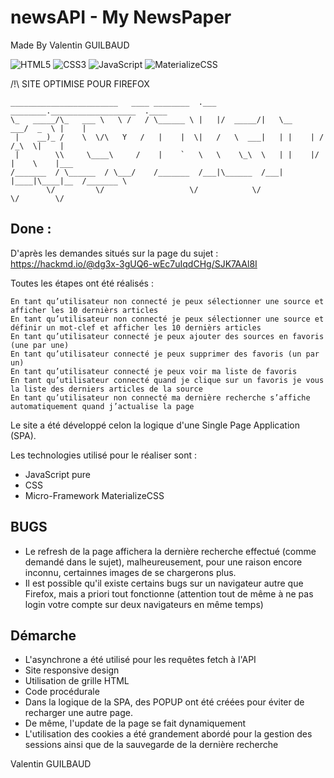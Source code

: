 # newsAPI - My NewsPaper

Made By Valentin GUILBAUD

![HTML5](https://img.shields.io/badge/HTML-5-orange)
![CSS3](https://img.shields.io/badge/CSS-3-blue)
![JavaScript](https://img.shields.io/badge/JavaScript-Natif-yellow)
![MaterializeCSS](https://img.shields.io/badge/MaterializeCSS-1.0.1-pink)


/!\ SITE OPTIMISE POUR FIREFOX

````
________________________   ____ ________  .___  ________.___________________  .____     
\_   _____/\_   ___ \   \ /   / \______ \ |   |/  _____/|   \__    ___/  _  \ |    |    
 |    __)_ /    \  \/\   Y   /   |    |  \|   /   \  ___|   | |    | /  /_\  \|    |    
 |        \\     \____\     /    |    `   \   \    \_\  \   | |    |/    |    \    |___ 
/_______  / \______  / \___/    /_______  /___|\______  /___| |____|\____|__  /_______ \
        \/         \/                   \/            \/                    \/        \/
````

## Done :

D'après les demandes situés sur la page du sujet :
https://hackmd.io/@dg3x-3gUQ6-wEc7uIqdCHg/SJK7AAl8I

Toutes les étapes ont été réalisés :

    En tant qu’utilisateur non connecté je peux sélectionner une source et afficher les 10 dernièrs articles
    En tant qu’utilisateur non connecté je peux sélectionner une source et définir un mot-clef et afficher les 10 dernièrs articles
    En tant qu’utilisateur connecté je peux ajouter des sources en favoris (une par une)
    En tant qu’utilisateur connecté je peux supprimer des favoris (un par un)
    En tant qu’utilisateur connecté je peux voir ma liste de favoris
    En tant qu’utilisateur connecté quand je clique sur un favoris je vous la liste des derniers articles de la source
    En tant qu’utilisateur non connecté ma dernière recherche s’affiche automatiquement quand j’actualise la page

Le site a été développé celon la logique d'une Single Page Application (SPA).

Les technologies utilisé pour le réaliser sont :

- JavaScript pure
- CSS
- Micro-Framework MaterializeCSS

## BUGS

- Le refresh de la page affichera la dernière recherche effectué (comme demandé dans le sujet), malheureusement, pour une raison encore inconnu, certainnes images de se chargerons plus.
- Il est possible qu'il existe certains bugs sur un navigateur autre que Firefox, mais a priori tout fonctionne (attention tout de même à ne pas login votre compte sur deux navigateurs en même temps)


## Démarche

- L'asynchrone a été utilisé pour les requêtes fetch à l'API
- Site responsive design
- Utilisation de grille HTML
- Code procédurale
- Dans la logique de la SPA, des POPUP ont été créées pour éviter de recharger une autre page.
- De même, l'update de la page se fait dynamiquement
- L'utilisation des cookies a été grandement abordé pour la gestion des sessions ainsi que de la sauvegarde de la dernière recherche 


Valentin GUILBAUD
